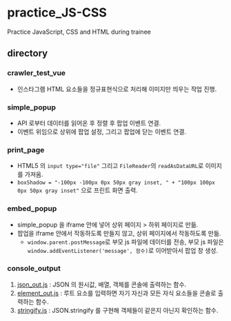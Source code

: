 # practice_JS-CSS
Practice JavaScript, CSS and HTML during trainee
## directory
### crawler_test_vue
- 인스타그램 HTML 요소들을 정규표현식으로 처리해 이미지만 띄우는 작업 진행.
### simple_popup
- API 로부터 데이터를 읽어온 후 정렬 후 팝업 이벤트 연결.
- 이벤트 위임으로 상위에 팝업 설정, 그리고 팝업에 닫는 이벤트 연결.
### print_page
- HTML5 의 `input type="file"` 그리고 `FileReader`의 `readAsDataURL`로 이미지를 가져옴.
- `boxShadow = "-100px -100px 0px 50px gray inset, " + "100px 100px 0px 50px gray inset"` 으로 프린트 화면 출력.
### embed_popup
- simple_popup 을 iframe 안에 넣어 상위 페이지 > 하위 페이지로 만듦.
- 팝업을 iframe 안에서 작동하도록 만들지 않고, 상위 페이지에서 작동하도록 만듦.
  - `window.parent.postMessage`로 부모 js 파일에 데이터를 전송, 부모 js 파일은 `window.addEventListener('message', 함수)`로 이어받아서 팝업 창 생성.
### console_output
1. [json_out.js](https://github.com/chinsanchung/practice_JS-CSS/blob/master/console_output/json_out.js) : JSON 의 원시값, 배열, 객체를 콘솔에 출력하는 함수.
2. [element_out.js](https://github.com/chinsanchung/practice_JS-CSS/blob/master/console_output/element_out.js) : 루트 요소를 입력하면 자기 자신과 모든 자식 요소들을 콘솔로 출력하는 함수.
3. [stringify.js](https://github.com/chinsanchung/practice_JS-CSS/blob/master/console_output/stringify.js) : JSON.stringify 를 구현해 객체들이 같은지 아닌지 확인하는 함수.
